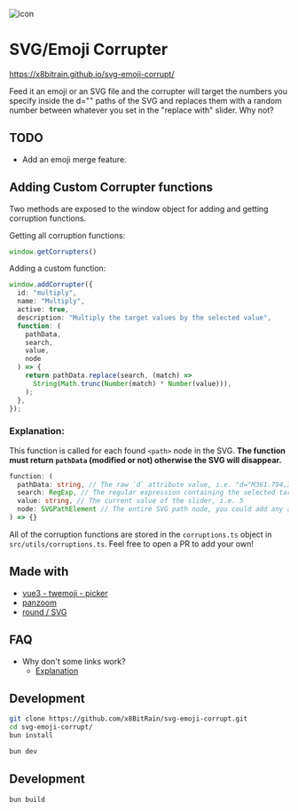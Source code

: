 ![icon](https://github.com/user-attachments/assets/54750fcd-a31a-4aa5-9226-5416f17b2e2f)

# SVG/Emoji Corrupter

https://x8bitrain.github.io/svg-emoji-corrupt/

Feed it an emoji or an SVG file and the corrupter will target the numbers you specify inside the d="" paths of the SVG
and replaces them with a random number between whatever you set in the "replace with" slider. Why not?

## TODO

- Add an emoji merge feature.

## Adding Custom Corrupter functions

Two methods are exposed to the window object for adding and getting corruption functions.

Getting all corruption functions:

```javascript
window.getCorrupters()
```

Adding a custom function:

```typescript
window.addCorrupter({
  id: "multiply",
  name: "Multiply",
  active: true,
  description: "Multiply the target values by the selected value",
  function: (
    pathData,
    search,
    value,
    node
  ) => {
    return pathData.replace(search, (match) =>
      String(Math.trunc(Number(match) * Number(value))),
    );
  },
});
```

### Explanation:

This function is called for each found `<path>` node in the SVG. **The function must return `pathData` (modified or not)
otherwise the SVG will disappear.**

```typescript
function: (
  pathData: string, // The raw `d` attribute value, i.e. "d="M361.794,351.072c2...."
  search: RegExp, // The regular expression containing the selected target values, i.e. `/1|2|3|4|5/gi`
  value: string, // The current value of the slider, i.e. 5
  node: SVGPathElement // The entire SVG path node, you could add any attribute or class this way.
) => {}
```

All of the corruption functions are stored in the `corruptions.ts` object in `src/utils/corruptions.ts`. Feel free to
open a PR to add your own!

## Made with

- [vue3 - twemoji - picker](https://github.com/limin04551/vue3-twemoji-picker)
- [panzoom](https://github.com/timmywil/panzoom)
- [round / SVG](https://github.com/round/SVG/blob/master/README.md)

## FAQ

- Why don't some links work?
    - [Explanation](https://github.com/x8BitRain/svg-emoji-corrupt/issues/16#issuecomment-2291480087)

## Development

```bash
git clone https://github.com/x8BitRain/svg-emoji-corrupt.git
cd svg-emoji-corrupt/
bun install
```

```bash
bun dev
```

## Development

```bash
bun build
```


